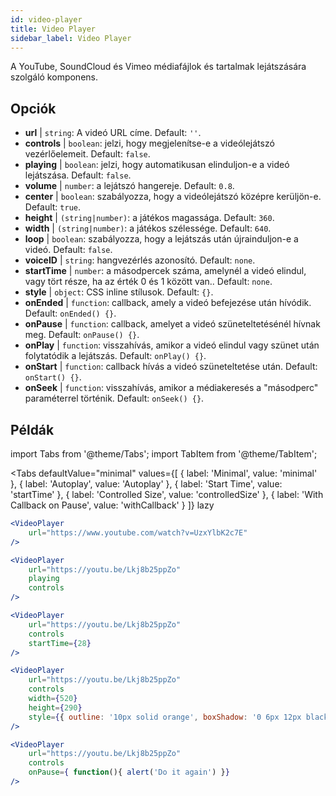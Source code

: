 ```yaml
---
id: video-player
title: Video Player
sidebar_label: Video Player
---
```


A YouTube, SoundCloud és Vimeo médiafájlok és tartalmak lejátszására szolgáló komponens.

## Opciók

* __url__ | `string`: A videó URL címe. Default: `''`.
* __controls__ | `boolean`: jelzi, hogy megjelenítse-e a videólejátszó vezérlőelemeit. Default: `false`.
* __playing__ | `boolean`: jelzi, hogy automatikusan elinduljon-e a videó lejátszása. Default: `false`.
* __volume__ | `number`: a lejátszó hangereje. Default: `0.8`.
* __center__ | `boolean`: szabályozza, hogy a videólejátszó középre kerüljön-e. Default: `true`.
* __height__ | `(string|number)`: a játékos magassága. Default: `360`.
* __width__ | `(string|number)`: a játékos szélessége. Default: `640`.
* __loop__ | `boolean`: szabályozza, hogy a lejátszás után újrainduljon-e a videó. Default: `false`.
* __voiceID__ | `string`: hangvezérlés azonosító. Default: `none`.
* __startTime__ | `number`: a másodpercek száma, amelynél a videó elindul, vagy tört része, ha az érték 0 és 1 között van.. Default: `none`.
* __style__ | `object`: CSS inline stílusok. Default: `{}`.
* __onEnded__ | `function`: callback, amely a videó befejezése után hívódik. Default: `onEnded() {}`.
* __onPause__ | `function`: callback, amelyet a videó szüneteltetésénél hívnak meg. Default: `onPause() {}`.
* __onPlay__ | `function`: visszahívás, amikor a videó elindul vagy szünet után folytatódik a lejátszás. Default: `onPlay() {}`.
* __onStart__ | `function`: callback hívás a videó szüneteltetése után. Default: `onStart() {}`.
* __onSeek__ | `function`: visszahívás, amikor a médiakeresés a "másodperc" paraméterrel történik. Default: `onSeek() {}`.


## Példák

import Tabs from '@theme/Tabs';
import TabItem from '@theme/TabItem';

<Tabs
    defaultValue="minimal"
    values={[
        { label: 'Minimal', value: 'minimal' },
        { label: 'Autoplay', value: 'Autoplay' },
        { label: 'Start Time', value: 'startTime' },
        { label: 'Controlled Size', value: 'controlledSize' },
        { label: 'With Callback on Pause', value: 'withCallback' }
    ]}
    lazy
>
<TabItem value="minimal">

```jsx live
<VideoPlayer
    url="https://www.youtube.com/watch?v=UzxYlbK2c7E"
/>
```

</TabItem>

<TabItem value="withStyle">

```jsx live
<VideoPlayer
    url="https://youtu.be/Lkj8b25ppZo"
    playing
    controls
/>
```
</TabItem>

<TabItem value="startTime">

```jsx live
<VideoPlayer
    url="https://youtu.be/Lkj8b25ppZo"
    controls
    startTime={28}
/>
```
</TabItem>


<TabItem value="controlledSize">

```jsx live
<VideoPlayer
    url="https://youtu.be/Lkj8b25ppZo"
    controls
    width={520}
    height={290}
    style={{ outline: '10px solid orange', boxShadow: '0 6px 12px black'}}
/>
```
</TabItem>


<TabItem value="withCallback">

```jsx live
<VideoPlayer
    url="https://youtu.be/Lkj8b25ppZo"
    controls
    onPause={ function(){ alert('Do it again') }}
/>
```
</TabItem>

</Tabs>



